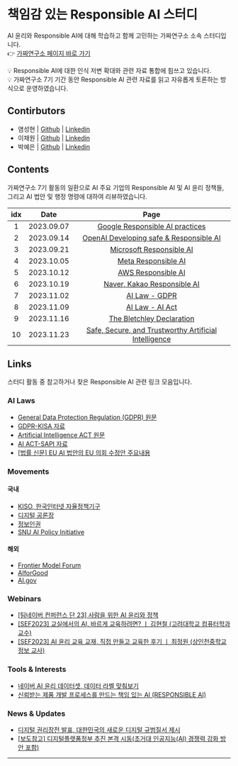 # 책임감 있는 Responsible AI 스터디

AI 윤리와 Responsible AI에 대해 학습하고 함께 고민하는 가짜연구소 소속 스터디입니다.  
👉 [가짜연구소 페이지 바로 가기](https://pseudo-lab.com/Responsible-AI-a2a68d70cbca404188cc3b0b0af3b908)

💡 Responsible AI에 대한 인식 저변 확대와 관련 자료 통합에 힘쓰고 있습니다.  
💡 가짜연구소 7기 기간 동안 Responsible AI 관련 자료를 읽고 자유롭게 토론하는 방식으로 운영하였습니다.

## Contirbutors
- 염성현 | [Github](https://github.com/neulvo) | [Linkedin](https://www.linkedin.com/in/neulvo/)
- 이채원 | [Github](https://github.com/ChaiwonLee) | [Linkedin]()
- 박예은 | [Github]() | [Linkedin]()

## Contents
가짜연구소 7기 활동의 일환으로 AI 주요 기업의 Responsible AI 및 AI 윤리 정책들, 그리고 AI 법안 및 행정 명령에 대하여 리뷰하였습니다.

| idx | Date | Page | 
| :--: | :--: | :--: |
| 1 | 2023.09.07 | [Google Responsible AI practices](./study_review/week1_google.md)| 
| 2 | 2023.09.14 | [OpenAI Developing safe & Responsible AI](./study_review/week2_openAI.md)| 
| 3 | 2023.09.21 | [Microsoft Responsible AI](./study_review/week3_microsoft.md)| 
| 4 | 2023.10.05 | [Meta Responsible AI](./study_review/week4_meta.md)| 
| 5 | 2023.10.12 | [AWS Responsible AI](./study_review/week5_aws.md)| 
| 6 | 2023.10.19 | [Naver, Kakao Responsible AI](./study_review/week6_naver_kakao.md)| 
| 7 | 2023.11.02 | [AI Law - GDPR](./study_review/week7_GDPR.md)| 
| 8 | 2023.11.09 | [AI Law - AI Act](./study_review/week8_AI_Act.md)| 
| 9 | 2023.11.16 | [The Bletchley Declaration](./study_review/week9_the_bletchley_declaration.md)| 
| 10 | 2023.11.23 | [Safe, Secure, and Trustworthy Artificial Intelligence](./study_review/week10_whitehouse.md)| 

## Links
스터디 활동 중 참고하거나 찾은 Responsible AI 관련 링크 모음입니다.

### AI Laws
- [General Data Protection Regulation (GDPR) 원문](https://gdpr-info.eu)
- [GDPR-KISA 자료](https://gdpr.kisa.or.kr/gdpr/static/whatIsGdpr.do)
- [Artificial Intelligence ACT 원문](https://eur-lex.europa.eu/legal-content/EN/TXT/?uri=celex%3A52021PC0206)
- [AI ACT-SAPI 자료](http://sapi.co.kr/wp-content/uploads/2021/09/유럽연합-인공지능법안의-개요-및-대응방안_0923_2.pdf)
- [[법률 신문] EU AI 법안의 EU 의회 수정안 주요내용](https://www.lawtimes.co.kr/news/188029)

### Movements

#### 국내
- [KISO, 한국인터넷 자율정책기구](https://www.kiso.or.kr)
- [디지털 공론장](http://www.beingdigital.kr/front/main.do)
- [정보인권](https://act.jinbo.net/wp/)
- [SNU AI Policy Initiative](https://sapi.co.kr)

#### 해외
- [Frontier Model Forum](https://blog.google/outreach-initiatives/public-policy/google-microsoft-openai-anthropic-frontier-model-forum/?utm_source=pytorchkr)
- [AIforGood](https://aiforgood.itu.int/)
- [AI.gov](https://ai.gov/)

### Webinars

- [[팀네이버 컨퍼런스 단 23] 사람을 위한 AI 윤리와 정책](https://youtu.be/hVkjWFrRLwg?si=OPWyZ0soYDoHuInf)
- [[SEF2023] 교실에서의 AI, 바르게 교육하려면? ㅣ 김현철 (고려대학교 컴퓨터학과 교수)](https://youtu.be/WLSoLPUsyw8?si=RtSgwIu8Dd14pGmR)
- [[SEF2023] AI 윤리 교육 교재, 직접 만들고 교육한 후기 ㅣ 최정원 (상인천중학교 정보 교사)](https://youtu.be/6B0uXqqXgMc?si=wkzWKov_Jy0rAZSd)

### Tools & Interests

- [네이버 AI 윤리 데이터셋, 데이터 라벨 맞춰보기](https://naver-llm-safety.pages.dev/square)
- [신뢰받는 제품 개발 프로세스를 만드는 책임 있는 AI (RESPONSIBLE AI)](https://m.post.naver.com/viewer/postView.naver?volumeNo=36448854&memberNo=36733075&searchKeyword=AI%20%EB%B8%8C%EB%9E%9C%EB%93%9C&searchRank=191)

### News & Updates

- [디지털 권리장전 발표, 대한민국의 새로운 디지털 규범질서 제시](https://eiec.kdi.re.kr/policy/materialView.do?num=243174)
- [[보도참고] 디지털플랫폼정부 추진 본격 시동(초거대 인공지능(AI) 경쟁력 강화 방안 포함)](https://www.msit.go.kr/bbs/view.do?sCode=user&bbsSeqNo=94&nttSeqNo=3182943)
---